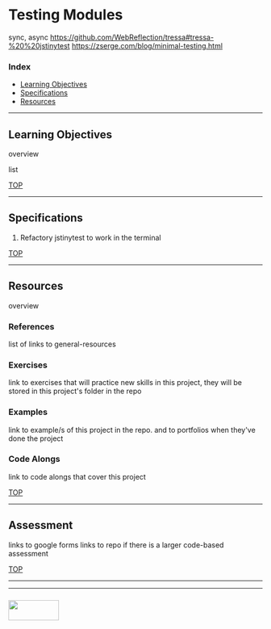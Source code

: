 # Testing Modules


sync, async
https://github.com/WebReflection/tressa#tressa-%20%20jstinytest
https://zserge.com/blog/minimal-testing.html


### Index
* [Learning Objectives](#learning-objectives)
* [Specifications](#specifications)
* [Resources](#resources)

---

## Learning Objectives

overview

list

[TOP](#index)

---

## Specifications

1. Refactory jstinytest to work in the terminal


[TOP](#index)

---

## Resources

overview

### References

list of links to general-resources 

### Exercises


link to exercises that will practice new skills in this project, they will be stored in this project's folder in the repo

###  Examples

link to example/s of this project in the repo.
and to portfolios when they've done the project

### Code Alongs

link to code alongs that cover this project


[TOP](#index)

---

## Assessment

links to google forms
links to repo if there is a larger code-based assessment

[TOP](#index)

___
___
### <a href="http://elewa.education/blog" target="_blank"><img src="https://user-images.githubusercontent.com/18554853/34921062-506450ae-f97d-11e7-875f-6feeb26ad72d.png" width="100" height="40"/></a>

